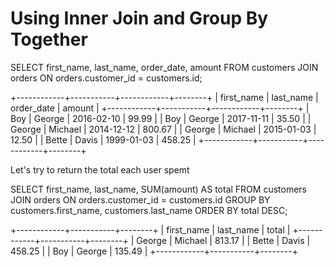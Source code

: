 # Using Inner Join and Group By Together

SELECT first_name, last_name, order_date, amount
FROM customers
JOIN orders ON orders.customer_id = customers.id;

+------------+-----------+------------+--------+
| first_name | last_name | order_date | amount |
+------------+-----------+------------+--------+
| Boy        | George    | 2016-02-10 |  99.99 |
| Boy        | George    | 2017-11-11 |  35.50 |
| George     | Michael   | 2014-12-12 | 800.67 |
| George     | Michael   | 2015-01-03 |  12.50 |
| Bette      | Davis     | 1999-01-03 | 458.25 |
+------------+-----------+------------+--------+

Let's try to return the total each user spemt

SELECT first_name, last_name, SUM(amount) AS total
FROM customers
JOIN orders ON orders.customer_id = customers.id
GROUP BY customers.first_name, customers.last_name
ORDER BY total DESC;

+------------+-----------+--------+
| first_name | last_name | total  |
+------------+-----------+--------+
| George     | Michael   | 813.17 |
| Bette      | Davis     | 458.25 |
| Boy        | George    | 135.49 |
+------------+-----------+--------+


